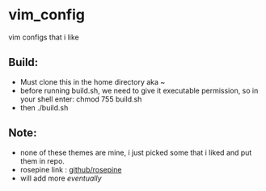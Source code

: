 # vim_config
vim configs that i like

## Build:
- Must clone this in the home directory aka ~
- before running build.sh, we need to give it executable permission, so in your shell enter: chmod 755 build.sh
- then ./build.sh

## Note:
- none of these themes are mine, i just picked some that i liked and put them in repo.
- rosepine link : [github/rosepine](https://github.com/rose-pine/vim) 
- will add more *eventually*


